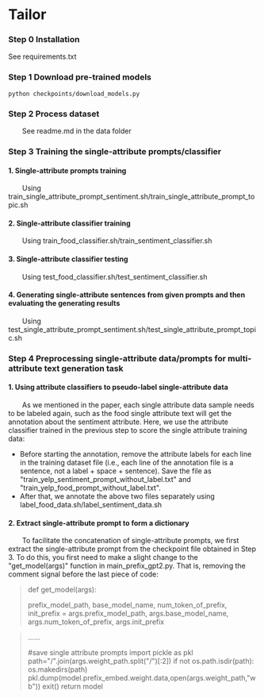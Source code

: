 # Tailor
### Step 0 Installation
See requirements.txt

### Step 1 Download pre-trained models

```
python checkpoints/download_models.py
```


### Step 2 Process dataset

&emsp;&emsp;See readme.md in the data folder

### Step 3 Training the single-attribute prompts/classifier
#### 1. Single-attribute prompts training
&emsp;&emsp;Using train_single_attribute_prompt_sentiment.sh/train_single_attribute_prompt_topic.sh
#### 2. Single-attribute classifier training
&emsp;&emsp;Using train_food_classifier.sh/train_sentiment_classifier.sh 
#### 3. Single-attribute classifier testing
&emsp;&emsp;Using test_food_classifier.sh/test_sentiment_classifier.sh
#### 4. Generating single-attribute sentences from given prompts and then evaluating the generating results
&emsp;&emsp;Using test_single_attribute_prompt_sentiment.sh/test_single_attribute_prompt_topic.sh
   
### Step 4 Preprocessing single-attribute data/prompts for multi-attribute text generation task
#### 1. Using attribute classifiers to pseudo-label single-attribute data
&emsp;&emsp;As we mentioned in the paper, each single attribute data sample needs to be labeled again, such as the food single attribute text will get the annotation about the sentiment attribute. Here, we use the attribute classifier trained in the previous step to score the single attribute training data:
   - Before starting the annotation, remove the attribute labels for each line in the training dataset file (i.e., each line of the annotation file is a sentence, not a label + space + sentence). Save the file as "train_yelp_sentiment_prompt_without_label.txt" and "train_yelp_food_prompt_without_label.txt".
   - After that, we annotate the above two files separately using label_food_data.sh/label_sentiment_data.sh
#### 2. Extract single-attribute prompt to form a dictionary
&emsp;&emsp;To facilitate the concatenation of single-attribute prompts, we first extract the single-attribute prompt from the checkpoint file obtained in Step 3. To do this, you first need to make a slight change to the "get_model(args)" function in main_prefix_gpt2.py. That is, removing the comment signal before the last piece of code:
>def get_model(args):
>
>    prefix_model_path, base_model_name, num_token_of_prefix, init_prefix = args.prefix_model_path, args.base_model_name, args.num_token_of_prefix, args.init_prefix
    
>   ......
> 
>   #save single attribute prompts
>    import pickle as pkl
>    path="/".join(args.weight_path.split("/")[:2])
>    if not os.path.isdir(path):
>       os.makedirs(path)
>    pkl.dump(model.prefix_embed.weight.data,open(args.weight_path,"wb"))
>    exit()
>    return model

   
